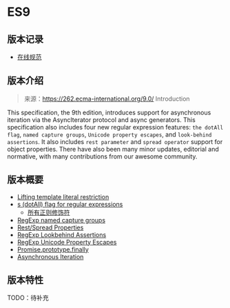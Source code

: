# ES9

## 版本记录

- [在线规范](https://www.ecma-international.org/ecma-262/9.0/)

## 版本介绍

> 来源：https://262.ecma-international.org/9.0/ Introduction

This specification, the 9th edition, introduces support for asynchronous iteration via the AsyncIterator protocol and async generators. This specification also includes four new regular expression features: `the dotAll flag`, `named capture groups`, `Unicode property escapes`, and `look-behind assertions`. It also includes `rest parameter` and `spread operator` support for object properties. There have also been many minor updates, editorial and normative, with many contributions from our awesome community.

## 版本概要

- [Lifting template literal restriction](https://github.com/tc39/proposal-template-literal-revision)
- [s (dotAll) flag for regular expressions](https://github.com/tc39/proposal-regexp-dotall-flag)
  - [所有正则修饰符](https://developer.mozilla.org/en-US/docs/Web/JavaScript/Guide/Regular_expressions#advanced_searching_with_flags)
- [RegExp named capture groups](https://github.com/tc39/proposal-regexp-named-groups)
- [Rest/Spread Properties](https://github.com/tc39/proposal-object-rest-spread)
- [RegExp Lookbehind Assertions](https://github.com/tc39/proposal-regexp-lookbehind)
- [RegExp Unicode Property Escapes](https://github.com/tc39/proposal-regexp-unicode-property-escapes)
- [Promise.prototype.finally](https://github.com/tc39/proposal-promise-finally)
- [Asynchronous Iteration](https://github.com/tc39/proposal-async-iteration)

## 版本特性

TODO：待补充
